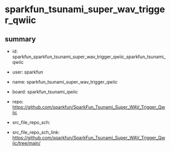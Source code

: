 # sparkfun_tsunami_super_wav_trigger_qwiic
 
## summary 
* id: sparkfun_sparkfun_tsunami_super_wav_trigger_qwiic_sparkfun_tsunami_qwiic
* user: sparkfun
* name: sparkfun_tsunami_super_wav_trigger_qwiic
* board: sparkfun_tsunami_qwiic
* repo: https://github.com/sparkfun/SparkFun_Tsunami_Super_WAV_Trigger_Qwiic



* src_file_repo_sch: 
* src_file_repo_sch_link: https://github.com/sparkfun/SparkFun_Tsunami_Super_WAV_Trigger_Qwiic/tree/main/






